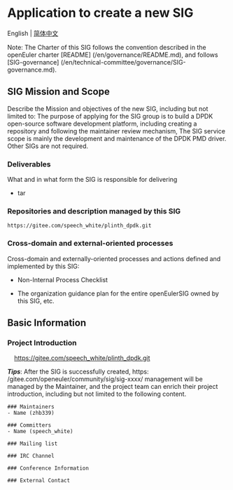 
# Application to create a new SIG
English | [简体中文](./sig-template_cn.md)


Note: The Charter of this SIG follows the convention described in the openEuler charter [README] (/en/governance/README.md), and follows [SIG-governance] (/en/technical-committee/governance/SIG-governance.md).

## SIG Mission and Scope

Describe the Mission and objectives of the new SIG, including but not limited to:
The purpose of applying for the SIG group is to build a DPDK open-source software development platform, including creating a repository and following the maintainer review mechanism,
The SIG service scope is mainly the development and maintenance of the DPDK PMD driver. Other SIGs are not required. 


### Deliverables

What and in what form the SIG is responsible for delivering

- tar

### Repositories and description managed by this SIG
	https://gitee.com/speech_white/plinth_dpdk.git

### Cross-domain and external-oriented processes

Cross-domain and externally-oriented processes and actions defined and implemented by this SIG:

- Non-Internal Process Checklist

- The organization guidance plan for the entire openEulerSIG owned by this SIG, etc.


## Basic Information

### Project Introduction
    https://gitee.com/speech_white/plinth_dpdk.git

***Tips***: After the SIG is successfully created, https: /gitee.com/openeuler/community/sig/sig-xxxx/ management will be managed by the Maintainer, and the project team can enrich their project introduction, including but not limited to the following content.
```
### Maintainers
- Name (zhb339)

### Committers
- Name (speech_white)

### Mailing list

### IRC Channel

### Conference Information

### External Contact
```


